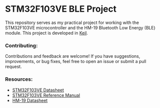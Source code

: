# STM32F103VE BLE Project
This repository serves as my practical project for working with the STM32F103VE microcontroller and the HM-19 Bluetooth Low Energy (BLE) module. This project is developed in [Keil](https://www.keil.com/). 

### Contributing:
Contributions and feedback are welcome! If you have suggestions, improvements, or bug fixes, feel free to open an issue or submit a pull request.

### Resources:
- [STM32F103VE Datasheet](https://www.st.com/resource/en/datasheet/stm32f103ve.pdf)
- [STM32F103VE Reference Manual](https://www.st.com/resource/en/reference_manual/rm0008-stm32f101xx-stm32f102xx-stm32f103xx-stm32f105xx-and-stm32f107xx-advanced-armbased-32bit-mcus-stmicroelectronics.pdf)
- [HM-19 Datasheet](https://www.whizzbizz.com/p-httpd/multimedia/HM_18_HM_19_en_V1.pdf)
